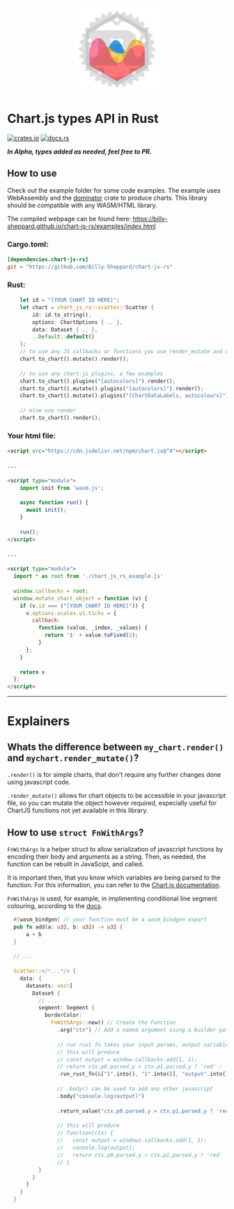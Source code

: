 <p align="center">
  <img width="200" src="https://raw.githubusercontent.com/Billy-Sheppard/chart-js-rs/main/examples/favicon.png" alt="Material Bread logo">
</p>

# Chart.js types API in Rust 
[![crates.io](https://img.shields.io/crates/v/chart-js-rs.svg)](https://crates.io/crates/chart-js-rs)
[![docs.rs](https://docs.rs/chart-js-rs/badge.svg)](https://docs.rs/chart-js-rs)

***In Alpha, types added as needed, feel free to PR.***

## How to use

Check out the example folder for some code examples. The example uses WebAssembly and the [dominator](https://github.com/Pauan/rust-dominator) crate to produce charts. This library should be compatible with any WASM/HTML library.

The compiled webpage can be found here: https://billy-sheppard.github.io/chart-js-rs/examples/index.html

### Cargo.toml: 
```toml
[dependencies.chart-js-rs]
git = "https://github.com/Billy-Sheppard/chart-js-rs"
```

### Rust:
```rust
    let id = "[YOUR CHART ID HERE]";
    let chart = chart_js_rs::scatter::Scatter {
        id: id.to_string(),
        options: ChartOptions { .. },
        data: Dataset { .. },
        ..Default::default()
    };
    // to use any JS callbacks or functions you use render_mutate and refer to the JS below
    chart.to_chart().mutate().render();

    // to use any chart-js plugins, a few examples
    chart.to_chart().plugins("[autocolors]").render(); 
    chart.to_chart().mutate().plugins("[autocolors]").render(); 
    chart.to_chart().mutate().plugins("[ChartDataLabels, autocolours]").render(); 

    // else use render
    chart.to_chart().render();
```

### Your html file:
```html
<script src="https://cdn.jsdelivr.net/npm/chart.js@^4"></script>

...

<script type="module">
    import init from 'wasm.js';

    async function run() {
      await init();
    }

    run();
</script>

...

<script type="module">
  import * as root from './chart_js_rs_example.js'

  window.callbacks = root;
  window.mutate_chart_object = function (v) {
    if (v.id === ("[YOUR CHART ID HERE]")) {
      v.options.scales.y1.ticks = {
        callback:
          function (value, _index, _values) {
            return '$' + value.toFixed(2);
          }
      };
    }

    return v
  };
</script>
```

<hr>

# Explainers

## Whats the difference between `my_chart.render()` and `mychart.render_mutate()`?
`.render()` is for simple charts, that don't require any further changes done using javascript code.

`.render_mutate()` allows for chart objects to be accessible in your javascript file, so you can mutate the object however required, especially useful for ChartJS functions not yet available in this library.

## How to use `struct FnWithArgs`?
`FnWithArgs` is a helper struct to allow serialization of javascript functions by encoding their body and arguments as a string. Then, as needed, the function can be rebuilt in JavaScipt, and called.

It is important then, that you know which variables are being parsed to the function. For this information, you can refer to the [Chart.js documentation](https://www.chartjs.org/docs/latest/).

`FnWithArgs` is used, for example, in implimenting conditional line segment colouring, according to the [docs](https://www.chartjs.org/docs/latest/samples/line/segments.html).
```rust
  #[wasm_bindgen] // your function must be a wasm_bindgen export
  pub fn add(a: u32, b: u32) -> u32 {
      a + b
  }

  // ...

  Scatter::</*...*/> {
    data: {
      datasets: vec![
        Dataset {
          // ...
          segment: Segment {
            borderColor: 
              FnWithArgs::new() // Create the Function
                .arg("ctx") // Add a named argument using a builder pattern, you can have as many arugments as required

                // run rust fn takes your input params, output variable name, and function pointer
                // this will produce 
                // const output = window.callbacks.add(1, 1);
                // return ctx.p0.parsed.y > ctx.p1.parsed.y ? 'red' : 'green'
                .run_rust_fn(&["1".into(), "1".into()], "output".into(), add) 

                // .body() can be used to add any other javascript
                .body("console.log(output)")

                .return_value("ctx.p0.parsed.y > ctx.p1.parsed.y ? 'red' : 'green'") // Add the function body, in this case make the line red if the slope is negative

                // this will produce
                // function(ctx) {
                //   const output = windows.callbacks.add(1, 1);
                //   console.log(output);
                //   return ctx.p0.parsed.y > ctx.p1.parsed.y ? 'red' : 'green'
                // }
          }
        }
      ]
    }
  }
```
